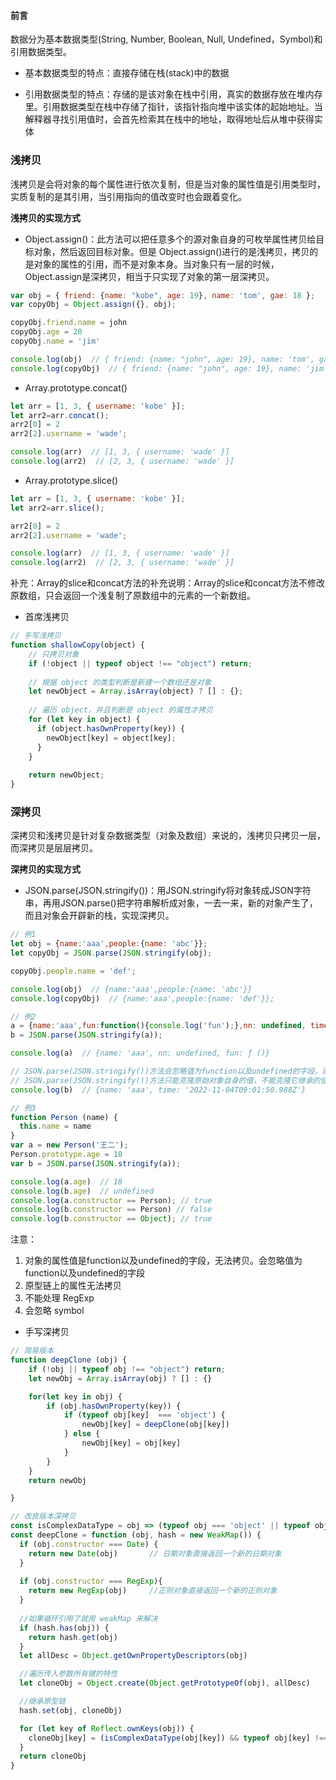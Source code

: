 #### 前言

数据分为基本数据类型(String, Number, Boolean, Null, Undefined，Symbol)和引用数据类型。

* 基本数据类型的特点：直接存储在栈(stack)中的数据

* 引用数据类型的特点：存储的是该对象在栈中引用，真实的数据存放在堆内存里。引用数据类型在栈中存储了指针，该指针指向堆中该实体的起始地址。当解释器寻找引用值时，会首先检索其在栈中的地址，取得地址后从堆中获得实体


### 浅拷贝

浅拷贝是会将对象的每个属性进行依次复制，但是当对象的属性值是引用类型时，实质复制的是其引用，当引用指向的值改变时也会跟着变化。

**浅拷贝的实现方式**

* Object.assign()：此方法可以把任意多个的源对象自身的可枚举属性拷贝给目标对象，然后返回目标对象。但是 Object.assign()进行的是浅拷贝，拷贝的是对象的属性的引用，而不是对象本身。当对象只有一层的时候，Object.assign是深拷贝，相当于只实现了对象的第一层深拷贝。
```js
var obj = { friend: {name: "kobe", age: 19}, name: 'tom', gae: 18 };
var copyObj = Object.assign({}, obj);

copyObj.friend.name = john
copyObj.age = 20
copyObj.name = 'jim'

console.log(obj)  // { friend: {name: "john", age: 19}, name: 'tom', gae: 18 };
console.log(copyObj)  // { friend: {name: "john", age: 19}, name: 'jim', gae: 20 };
```

* Array.prototype.concat()
```js
let arr = [1, 3, { username: 'kobe' }];
let arr2=arr.concat();  
arr2[0] = 2
arr2[2].username = 'wade';

console.log(arr)  // [1, 3, { username: 'wade' }]
console.log(arr2)  // [2, 3, { username: 'wade' }]
```

* Array.prototype.slice()
```js
let arr = [1, 3, { username: 'kobe' }];
let arr2=arr.slice();

arr2[0] = 2
arr2[2].username = 'wade';

console.log(arr)  // [1, 3, { username: 'wade' }]
console.log(arr2)  // [2, 3, { username: 'wade' }]
```
补充：Array的slice和concat方法的补充说明：Array的slice和concat方法不修改原数组，只会返回一个浅复制了原数组中的元素的一个新数组。

* 首席浅拷贝
```js
// 手写浅拷贝
function shallowCopy(object) {
    // 只拷贝对象
    if (!object || typeof object !== "object") return;
  
    // 根据 object 的类型判断是新建一个数组还是对象
    let newObject = Array.isArray(object) ? [] : {};
  
    // 遍历 object，并且判断是 object 的属性才拷贝
    for (let key in object) {
      if (object.hasOwnProperty(key)) {
        newObject[key] = object[key];
      }
    }
  
    return newObject;
}
```

### 深拷贝

深拷贝和浅拷贝是针对复杂数据类型（对象及数组）来说的，浅拷贝只拷贝一层，而深拷贝是层层拷贝。

**深拷贝的实现方式**

* JSON.parse(JSON.stringify())：用JSON.stringify将对象转成JSON字符串，再用JSON.parse()把字符串解析成对象，一去一来，新的对象产生了，而且对象会开辟新的栈，实现深拷贝。
```js
// 例1
let obj = {name:'aaa',people:{name: 'abc'}};
let copyObj = JSON.parse(JSON.stringify(obj);

copyObj.people.name = 'def';  

console.log(obj)  // {name:'aaa',people:{name: 'abc'}}
console.log(copyObj)  // {name:'aaa',people:{name: 'def'}};

// 例2
a = {name:'aaa',fun:function(){console.log('fun');},nn: undefined, time: new Date()};
b = JSON.parse(JSON.stringify(a));

console.log(a)  // {name: 'aaa', nn: undefined, fun: ƒ ()}

// JSON.parse(JSON.stringify())方法会忽略值为function以及undefined的字段，而且对date类型的支持也不太友好
// JSON.parse(JSON.stringify())方法只能克隆原始对象自身的值，不能克隆它继承的值 
console.log(b)  // {name: 'aaa', time: '2022-11-04T09:01:50.988Z'}

// 例3
function Person (name) {
  this.name = name
}
var a = new Person('王二');
Person.prototype.age = 18
var b = JSON.parse(JSON.stringify(a));

console.log(a.age)  // 18
console.log(b.age)  // undefined
console.log(a.constructor == Person); // true
console.log(b.constructor == Person) // false
console.log(b.constructor == Object); // true
```
注意： 

1. 对象的属性值是function以及undefined的字段，无法拷贝。会忽略值为function以及undefined的字段
2. 原型链上的属性无法拷贝
3. 不能处理 RegExp
4. 会忽略 symbol

* 手写深拷贝
```js
// 简易版本
function deepClone (obj) {
    if (!obj || typeof obj !== "object") return;
    let newObj = Array.isArray(obj) ? [] : {}

    for(let key in obj) {
        if (obj.hasOwnProperty(key)) {
            if (typeof obj[key]  === 'object') {
                newObj[key] = deepClone(obj[key])
            } else {
                newObj[key] = obj[key]
            }
        }
    }
    return newObj

}

// 改良版本深拷贝
const isComplexDataType = obj => (typeof obj === 'object' || typeof obj === 'function') && (obj !== null)
const deepClone = function (obj, hash = new WeakMap()) {
  if (obj.constructor === Date) {
    return new Date(obj)       // 日期对象直接返回一个新的日期对象
  }
  
  if (obj.constructor === RegExp){
    return new RegExp(obj)     //正则对象直接返回一个新的正则对象
  }
  
  //如果循环引用了就用 weakMap 来解决
  if (hash.has(obj)) {
    return hash.get(obj)
  }
  let allDesc = Object.getOwnPropertyDescriptors(obj)

  //遍历传入参数所有键的特性
  let cloneObj = Object.create(Object.getPrototypeOf(obj), allDesc)

  //继承原型链
  hash.set(obj, cloneObj)

  for (let key of Reflect.ownKeys(obj)) { 
    cloneObj[key] = (isComplexDataType(obj[key]) && typeof obj[key] !== 'function') ? deepClone(obj[key], hash) : obj[key]
  }
  return cloneObj
}

```
